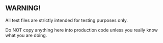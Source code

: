 ## WARNING!

All test files are strictly intended for testing purposes only.

Do NOT copy anything here into production code unless you really know what you are doing.
